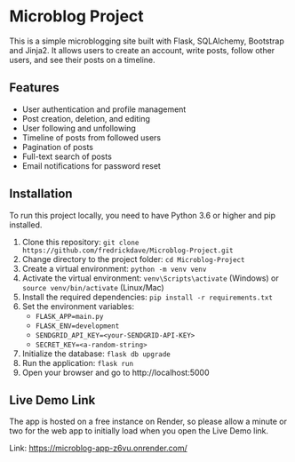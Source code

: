 # Microblog Project

This is a simple microblogging site built with Flask, SQLAlchemy, Bootstrap and Jinja2. It allows users to create an account, write posts, follow other users, and see their posts on a timeline.

## Features

- User authentication and profile management
- Post creation, deletion, and editing
- User following and unfollowing
- Timeline of posts from followed users
- Pagination of posts
- Full-text search of posts
- Email notifications for password reset

## Installation

To run this project locally, you need to have Python 3.6 or higher and pip installed.

1. Clone this repository: `git clone https://github.com/fredrickdave/Microblog-Project.git`
2. Change directory to the project folder: `cd Microblog-Project`
3. Create a virtual environment: `python -m venv venv`
4. Activate the virtual environment: `venv\Scripts\activate` (Windows) or `source venv/bin/activate` (Linux/Mac)
5. Install the required dependencies: `pip install -r requirements.txt`
6. Set the environment variables:
    - `FLASK_APP=main.py`
    - `FLASK_ENV=development`
    - `SENDGRID_API_KEY=<your-SENDGRID-API-KEY>`
    - `SECRET_KEY=<a-random-string>`
7. Initialize the database: `flask db upgrade`
8. Run the application: `flask run`
9. Open your browser and go to http://localhost:5000

## Live Demo Link
The app is hosted on a free instance on Render, so please allow a minute or two for the web app to initially load when you open the Live Demo link. 

Link: https://microblog-app-z6vu.onrender.com/